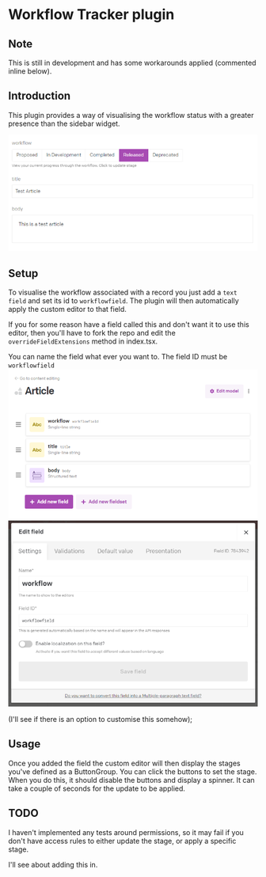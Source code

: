 
# Workflow Tracker plugin

## Note
This is still in development and has some workarounds applied (commented inline below).

## Introduction
This plugin provides a way of visualising the workflow status with a greater presence than the sidebar widget.

![](docs/record.png)


## Setup
To visualise the workflow associated with a record you just add a `text field` and set its id to `workflowfield`. The plugin will then automatically apply the custom editor to that field. 

If you for some reason have a field called this and don't want it to use this editor, then you'll have to fork the repo and edit the `overrideFieldExtensions` method in index.tsx.

You can name the field what ever you want to. The field ID must be `workflowfield`
![](docs/model.png)
![](docs/workflow_field.png)

(I'll see if there is an option to customise this somehow);


## Usage

Once you added the field the custom editor will then display the stages you've defined as a ButtonGroup. You can click the buttons to set the stage. When you do this, it should disable the buttons and display a spinner. It can take a couple of seconds for the update to be applied. 


## TODO
I haven't implemented any tests around permissions, so it may fail if you don't have access rules to either update the stage, or apply a specific stage. 

I'll see about adding this in. 